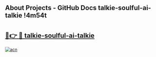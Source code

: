 ## About Projects - GitHub Docs talkie-soulful-ai-talkie !4m54t

# <h2><a href="https://andorid.site?title=talkie-soulful-ai-talkie&ref=19M">🔗👉 🔴 talkie-soulful-ai-talkie</a></h2>

[![acn](https://github.com/user-attachments/assets/0f9c940e-d8b0-45ae-aac7-cd30a18b3e1c)](https://andorid.site?title=talkie-soulful-ai-talkie&ref=19M)
